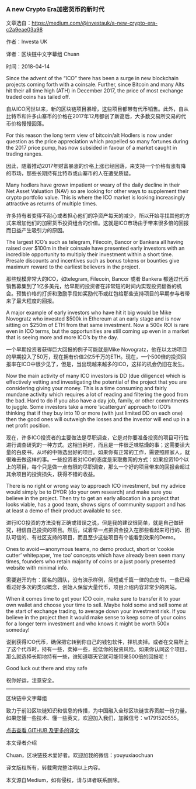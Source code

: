 ### A new Crypto Era加密货币的新时代

文章选自：<https://medium.com/@investauk/a-new-crypto-era-c2a9eae03a98>

作者：Investa UK

译者：区块链中文字幕组 Chuan

时间：2018-04-14



Since the advent of the “ICO” there has been a surge in new blockchain projects coming forth with a coinsale. Further, since Bitcoin and many Alts hit their all time high (ATH) in December 2017, the price of most exchange traded coins has tailed off.

自从ICO问世以来，新的区块链项目暴增，这些项目都带有代币销售。此外，自从比特币和许多山寨币的价格在2017年12月都创了新高后，大多数交易所交易的代币价格慢慢回落。

For this reason the long term view of bitcoin/alt Hodlers is now under question as the price appreciation which propelled so many fortunes during the 2017 price pump, has now subsided in favour of a market caught in trading ranges.

因此，随着推动2017年财富暴涨的价格上涨已经回落，来支持一个价格有涨有降的市场，那些长期持有比特币或山寨币的人在遭受质疑。

Many hodlers have grown impatient or weary of the daily decline in their Net Asset Valuation (NAV) so are looking for other ways to supplement their crypto portfolio value. This is where the ICO market is looking increasingly attractive as returns of multiple times.

许多持有者变得不耐心或者担心他们的净资产每天的减少，所以开始寻找其他的方式来增加他们的加密货币投资组合的价值。这就是ICO市场由于带来很多倍的回报而日益产生吸引力的原因。

The largest ICO’s such as telegram, Filecoin, Bancor or Bankera all having raised over $100m in their coinsale have presented early investors with an incredible opportunity to multiply their investment within a short time. Presale discounts and incentives such as bonus tokens or bounties give maximum reward to the earliest believers in the project .

那些规模非常大的ICO，如telegram, Filecoin, Bancor 或者 Bankera 都通过代币销售募集到了1亿多美元，给早期的投资者在非常短的时间内实现投资翻番的机会。预售价格的打折和激励手段如奖励代币或红包给那些支持项目的早期参与者带来了最大程度的回报。

A major example of early investors who have hit it big would be Mike Novogratz who invested $500k in Ethereum at an early stage and is now sitting on $250m of ETH from that same investment. Now a 500x ROI is rare even in ICO terms, but the opportunities are still coming up even in a market that is seeing more and more ICO’s by the day.

一个早期投资者获得巨大回报的例子可能就是Mike Novogratz，他在以太坊项目的早期投入了50万，现在拥有价值2亿5千万的ETH。现在，一个500倍的投资回报率在ICO中很少见了，但是，当出现越来越多的ICO，这样的机会仍旧在发生。

Now the main activity of many ICO investors is DD (due diligence) which is effectively vetting and investigating the potential of the project that you are considering giving your money. This is a time consuming and fairly mundane activity which requires a lot of reading and filtering the good from the bad. Hard to do if you also have a day job, family, or other commitments to juggle. Some investors take a more ‘scattergun’ approach to ICO’s thinking that if they buy into 10 or more (with just limited DD on each one) then the good ones will outweigh the losses and the investor will end up in a net profit position.

现在，许多ICO投资者的主要做法是尽职调查，它是对你要准备投资的项目可行性进行调查研究的一种方式。这相当耗时，而且是一件很乏味枯燥的事；这需要读大量的白皮书，从坏的中筛选出好的项目。如果你有正常的工作，需要照顾家人，就很难去做这样的事。一些投资者对ICO的态度是采取撒网的方式：如果投资10个以上的项目，每个只是做一点有限的尽职调查，那么一个好的项目带来的回报会超过其余项目的投资损失，获得不错的收益。

There is no right or wrong way to approach ICO investment, but my advice would simply be to DYOR (do your own research) and make sure you believe in the project. Then try to get an early allocation in a project that looks viable, has a good team, shows signs of community support and has at least a demo of their product available to see.

进行ICO投资的方法没有正确或错误之说，但是我的建议很简单，就是自己做研究，相信自己投资的项目。然后，试着早一点把资金投入在那些看起来可行的、团队可信的、有社区支持的项目，而且至少这些项目有个能看到效果的Demo。

Ones to avoid — anonymous teams, no demo product, short or ‘cookie cutter’ whitepaper, ‘me too’ concepts which have already been seen many times, founders who retain majority of coins or a just poorly presented website with minimal info.

需要避开的有：匿名的团队，没有演示样例，简短或千篇一律的白皮书，一些已经看过好多次的类似概念，创始人保留大量代币，项目介绍内容非常少的网站。

When it comes time to get your ICO coin, make sure to transfer it to your own wallet and choose your time to sell. Maybe hold some and sell some at the start of exchange trading, to average down your investment risk. If you believe in the project then it would make sense to keep some of your coins for a longer term investment and who knows it might be worth 500x someday!

说到获得ICO代币，确保把它转到你自己的钱包软件，择机卖掉。或者在交易所上了这个代币时，持有一些，卖掉一些，拉低你的投资风险。如果你认同这个项目，那么就选择长期地持有一些，谁知道哪天它就可能带来500倍的回报呢！

Good luck out there and stay safe

祝你好运，注意安全。

***

区块链中文字幕组

致力于前沿区块链知识和信息的传播，为中国融入全球区块链世界贡献一份力量。如果您懂一些技术、懂一些英文，欢迎加入我们，加微信号：w1791520555。

[点击查看 GITHUB 及更多的译文](https://github.com/BlockchainTranslator/EOS)

本文译者介绍

Chuan，区块链技术爱好者。欢迎加我的微信：youyuxiaochuan

译文版权所有，转载需完整注明以上内容。

本文源自Medium，如有侵权，请与译者联系删除。
